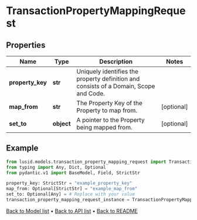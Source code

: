 # TransactionPropertyMappingRequest

## Properties
Name | Type | Description | Notes
------------ | ------------- | ------------- | -------------
**property_key** | **str** | Uniquely identifies the property definition and consists of a Domain, Scope and Code. | 
**map_from** | **str** | The Property Key of the Property to map from. | [optional] 
**set_to** | **object** | A pointer to the Property being mapped from. | [optional] 
## Example

```python
from lusid.models.transaction_property_mapping_request import TransactionPropertyMappingRequest
from typing import Any, Dict, Optional
from pydantic.v1 import BaseModel, Field, StrictStr

property_key: StrictStr = "example_property_key"
map_from: Optional[StrictStr] = "example_map_from"
set_to: Optional[Any] = # Replace with your value
transaction_property_mapping_request_instance = TransactionPropertyMappingRequest(property_key=property_key, map_from=map_from, set_to=set_to)

```

[Back to Model list](../README.md#documentation-for-models) &#8226; [Back to API list](../README.md#documentation-for-api-endpoints) &#8226; [Back to README](../README.md)

